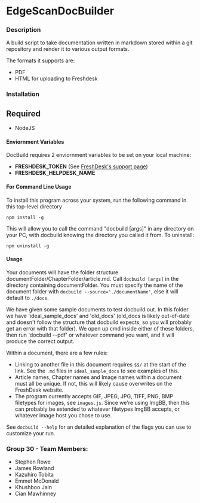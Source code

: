 
# EdgeScanDocBuilder

### Description
A build script to take documentation written in markdown stored within a git
repository and render it to various output formats.

The formats it supports are:
* PDF
* HTML for uploading to Freshdesk

### Installation

## Required
* NodeJS

#### Enviornment Variables
DocBuild requires 2 enviornment variables to be set on your local machine:
* **FRESHDESK_TOKEN** (See [FreshDesk's  support page](https://support.freshdesk.com/support/solutions/articles/215517-how-to-find-your-api-key))
* **FRESHDESK_HELPDESK_NAME**

#### For Command Line Usage
To install this program across your system, run the following command in this top-level directory
```
npm install -g
```
This will allow you to call the command "docbuild \[args\]" in any directory on your PC, with docbuild knowing the directory you called it from.
To uninstall:
```
npm uninstall -g
```

#### Usage
Your documents will have the folder structure documentFolder/ChapterFolder/article.md. Call ```docbuild [args]``` in the directory containing documentFolder. You must specify the name of the document folder with ```docbuild --source='./documentName'```, else it will default to ```./docs```.

We have given some sample documents to test docbuild out. In this folder we have 'ideal_sample_docs' and 'old_docs' (old_docs is likely out-of-date and doesn't follow the structure that docbuild expects, so you will probably get an error with that folder). We open up cmd inside either of these folders, then run 'docbuild --pdf' or whatever command you want, and it will produce the correct output. 

Within a document, there are a few rules:
* Linking to another file in this document requires ```$$/``` at the start of the link. See the ```.md``` files in ```ideal_sample_docs``` to see examples of this.
* Article names, Chapter names and Image names within a document must all be unique. If not, this will likely cause overwrites on the FreshDesk website.
* The program currently accepts GIF, JPEG, JPG, TIFF, PNG, BMP filetypes for images, see ```images.js```. Since we're using ImgBB, then this can probably be extended to whatever filetypes ImgBB accepts, or whatever image host you chose to use.

See ```docbuild --help``` for an detailed explanation of the flags you can use to customize your run.


### Group 30 - Team Members:
* Stephen Rowe
* James Rowland
* Kazuhiro Tobita
* Emmet McDonald
* Khushboo Jain
* Cian Mawhinney
